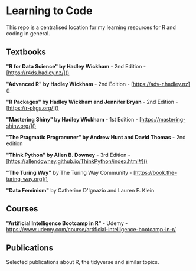 # Learning  to Code

This repo is a centralised location for my learning resources for R and coding in general.

## Textbooks

**"R for Data Science" by Hadley Wickham** - 2nd Edition - [https://r4ds.hadley.nz/]()

**"Advanced R" by Hadley Wickham** - 2nd Edition - [https://adv-r.hadley.nz]() 

**"R Packages" by Hadley Wickham and Jennifer Bryan** - 2nd Edition - [https://r-pkgs.org/]() 

**"Mastering Shiny" by Hadley Wickham** - 1st Edition - [https://mastering-shiny.org/]()

**"The Pragmatic Programmer" by Andrew Hunt and David Thomas** - 2nd edition

**"Think Python" by Allen B. Downey** - 3rd Edition - [https://allendowney.github.io/ThinkPython/index.html#]()

**"The Turing Way"** by The Turing Way Community - [https://book.the-turing-way.org]()

**"Data Feminism"** by Catherine D'Ignazio and Lauren F. Klein

## Courses

**"Artificial Intelligence Bootcamp in R"** - Udemy - https://www.udemy.com/course/artificial-intelligence-bootcamp-in-r/

## Publications

Selected publications about R, the tidyverse and similar topics.
